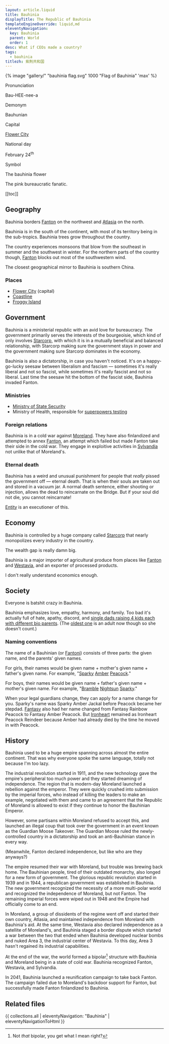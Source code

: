 ```yaml
---
layout: article.liquid
title: Bauhinia
displayTitle: The Republic of Bauhinia
templateEngineOverride: liquid,md
eleventyNavigation:
  key: Bauhinia
  parent: World
  order: 1
desc: What if CEOs made a country?
tags:
  - bauhinia
titlezh: 紫荆共和国
---
```


{% image "gallery/" "bauhinia flag.svg" 1000 "Flag of Bauhinia" 'max' %}

<div class="attr">
  <p>Pronunciation</p>
  <p>Bau-HEE-nee-a</p>
  <p>Demonym</p>
  <p>Bauhunian</p>
  <p>Capital</p>
  <p><a href="/world/bauhinia/flower-city/">Flower City</a></p>
  <p>National day</p>
  <p>February 24<sup>th</sup></p>
  <p>Symbol</p>
  <p>The bauhinia flower</p>
</div>

The pink bureaucratic fanatic.

[[toc]]

## Geography

Bauhinia borders [Fanton](/world/fanton/) on the northwest and [Atlasia](/world/atlasia/) on the north.

Bauhinia is in the south of the continent, with most of its territory being in the sub-tropics. Bauhinia trees grow throughout the country.

The country experiences monsoons that blow from the southeast in summer and the southwest in winter. For the northern parts of the country though, [Fanton](/world/fanton/) blocks out most of the southwestern wind.

The closest geographical mirror to Bauhinia is southern China.

### Places

- [Flower City](/world/bauhinia/flower-city/) (capital)
- [Coastline](/world/bauhinia/coastline/)
- [Froggy Island](/world/bauhinia/froggy-island/)

## Government

Bauhinia is a ministerial republic with an avid love for bureaucracy. The government primarily serves the interests of the bourgeoisie, which kind of only involves [Starcorp](/world/bauhinia/starcorp/), with which it is in a mutually beneficial and balanced relationship, with Starcorp making sure the government stays in power and the government making sure Starcorp dominates in the economy.

Bauhinia is also a dictatorship, in case you haven't noticed. It's on a happy-go-lucky seesaw between liberalism and fascism — sometimes it's really liberal and not so fascist, while sometimes it's really fascist and not so liberal. Last time the seesaw hit the bottom of the fascist side, Bauhinia invaded Fanton.

### Ministries

- [Ministry of State Security](/world/bauhinia/mss/)
- Ministry of Health, responsible for [superpowers testing](/world/bauhinia/superpowers/)

### Foreign relations

Bauhinia is in a cold war against [Moreland](/world/moreland/). They have also finlandized and attempted to annex [Fanton](/world/fanton/), an attempt which failed but made Fanton take their side in the cold war. They engage in exploitive activities in [Sylvandia](/world/sylvandia/) not unlike that of Moreland's.

### Eternal death

Bauhinia has a weird and unusual punishment for people that *really* pissed the government off — eternal death. That is when their souls are taken out and stored in a vacuum jar. A normal death sentence, either shooting or injection, allows the dead to reincarnate on the Bridge. But if your soul did not die, you cannot reincarnate!

[Entity](/characters/entity/) is an executioner of this.

## Economy

Bauhinia is controlled by a huge company called [Starcorp](starcorp/) that nearly monopolizes every industry in the country.

The wealth gap is really damn big.

Bauhinia is a major importer of agricultural produce from places like [Fanton](/world/fanton/) and [Westavia](/world/westavia/), and an exporter of processed products.

I don't really understand economics enough.

## Society

Everyone is batshit crazy in Bauhinia.

Bauhinia emphasizes love, empathy, harmony, and family. Too bad it's actually full of hate, apathy, discord, and [single dads raising 4 kids each with different bio parents](/characters/peacock/). (The [oldest one](/characters/fantasy/) is an adult now though so she doesn't count.)

### Naming conventions

The name of a Bauhinian (or [Fantoni](/world/fanton/)) consists of three parts: the given name, and the parents' given names.

For girls, their names would be given name + mother's given name + father's given name. For example, "[Sparky](/characters/sparky/) [Amber](/characters/amber/) [Peacock](/characters/peacock/)."

For boys, their names would be given name + father's given name + mother's given name. For example, "[Bramble](/characters/bramble/) [Nightsun](/characters/nightsun/) [Sparky](/characters/sparky/)."

When your legal guardians change, they can apply for a name change for you. Sparky's name was Sparky Amber Jackal before Peacock became her stepdad. [Fantasy](/characters/fantasy/) also had her name changed from Fantasy Rainbow Peacock to Fantasy Amber Peacock. But [Ironheart](/characters/ironheart/) remained as Ironheart Peacock Reindeer because Amber had already died by the time he moved in with Peacock.

## History

Bauhinia used to be a huge empire spanning across almost the entire continent. That was why everyone spoke the same language, totally not because I'm too lazy.

The industrial revolution started in 1911, and the new technology gave the empire's peripheral too much power and they started dreaming of independence. The region that is modern-day Moreland launched a rebellion against the emperor. They were quickly crushed into submission by the imperial forces, who instead of killing the leaders to make an example, negotiated with them and came to an agreement that the Republic of Moreland is allowed to exist if they continue to honor the Bauhinian Emperor.

However, some partisans within Moreland refused to accept this, and launched an illegal coup that took over the government in an event known as the Guardian Moose Takeover. The Guardian Moose ruled the newly-controlled country in a dictatorship and took an anti-Bauhinian stance in every way.

(Meanwhile, Fanton declared independence, but like who are they anyways?)

The empire resumed their war with Moreland, but trouble was brewing back home. The Bauhinian people, tired of their outdated monarchy, also longed for a new form of government. The glorious republic revolution started in 1939 and in 1944, a republican government was established in Bauhinia. The new government recognized the necessity of a more multi-polar world and recognized the independence of Moreland, but not Fanton. The remaining imperial forces were wiped out in 1948 and the Empire had officially come to an end.

In Moreland, a group of dissidents of the regime went off and started their own country, Atlasia, and maintained independence from Moreland with Bauhinia's aid. At the same time, Westavia also declared independence as a satellite of Moreland's, and Bauhinia staged a border dispute which started a war between the two that ended when Bauhinia developed nuclear bombs and nuked Area 3, the industrial center of Westavia. To this day, Area 3 hasn't regained its industrial capabilities.

At the end of the war, the world formed a bipolar[^1] structure with Bauhinia and Moreland being in a state of cold war. Bauhinia recognized Fanton, Westavia, and Sylvandia.

In 2041, Bauhinia launched a reunification campaign to take back Fanton. The campaign failed due to Moreland's backdoor support for Fanton, but successfully made Fanton finlandized to Bauhinia.

## Related files

{{ collections.all | eleventyNavigation: "Bauhinia" | eleventyNavigationToHtml }}

[^1]: Not *that* bipolar, you get what I mean right?
